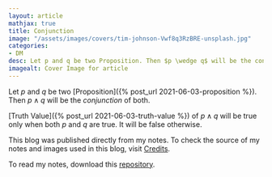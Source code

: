 ```yaml
---
layout: article
mathjax: true
title: Conjunction
image: "/assets/images/covers/tim-johnson-Vwf8q3RzBRE-unsplash.jpg"
categories:
- DM
desc: Let p and q be two Proposition. Then $p \wedge q$ will be the conjunction of both. 
imagealt: Cover Image for article
---
```


Let *p* and *q* be two [Proposition]({% post_url 2021-06-03-proposition %}). Then $p \wedge q$ will be the *conjunction* of both.

































































































































































































































































































































































































[Truth Value]({% post_url 2021-06-03-truth-value %}) of $p \wedge q$ will be true only when both *p* and *q* are true. It will be false otherwise.

































































































































































































































































































































































































This blog was published directly from my notes.
To check the source of my notes and images used in this blog, visit <a href="/credits.html" target="_blank">Credits</a>.

To read my notes, download this <a href="https://github.com/bovem/CS" target="blank">repository</a>.